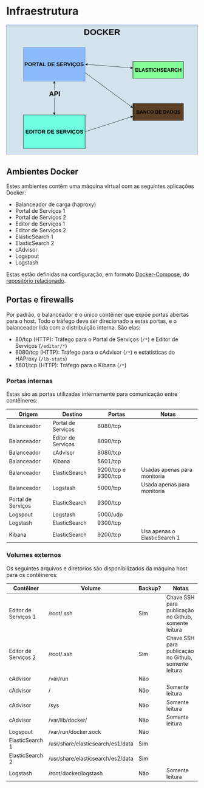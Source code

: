 # Infraestrutura

![Diagrama da rede em ambiente similar a produção](/desenvolvimento/ambiente-docker.png)

## Ambientes Docker

Estes ambientes contém uma máquina virtual com as seguintes aplicações Docker:

* Balanceador de carga (haproxy)
* Portal de Serviços 1
* Portal de Serviços 2
* Editor de Serviços 1
* Editor de Serviços 2
* ElasticSearch 1
* ElasticSearch 2
* cAdvisor
* Logspout
* Logstash

Estas estão definidas na configuração, em formato [Docker-Compose], do [repositório relacionado][DOCKER-REPO].

[Docker-Compose]:http://docker.com/compose
[DOCKER-REPO]:https://github.com/servicosgovbr/docker

## Portas e firewalls

Por padrão, o balanceador é o único contêiner que expõe portas abertas para o host. Todo o tráfego deve ser direcionado a estas portas, e o balanceador lida com a distribuição interna. São elas:

* 80/tcp (HTTP): Tráfego para o Portal de Serviços (`/*`) e Editor de Serviços (`/editar/*`)
* 8080/tcp (HTTP): Tráfego para o cAdvisor (`/*`) e estatísticas do HAProxy (`/lb-stats`)
* 5601/tcp (HTTP): Tráfego para o Kibana (`/*`)

### Portas internas

Estas são as portas utilizadas internamente para comunicação entre contêineres:

| Origem             | Destino            | Portas              | Notas                        |
|--------------------|--------------------|---------------------|------------------------------|
| Balanceador        | Portal de Serviços | 8080/tcp            |                              |
| Balanceador        | Editor de Serviços | 8090/tcp            |                              |
| Balanceador        | cAdvisor           | 8080/tcp            |                              |
| Balanceador        | Kibana             | 5601/tcp            |                              |
| Balanceador        | ElasticSearch      | 9200/tcp e 9300/tcp | Usadas apenas para monitoria |
| Balanceador        | Logstash           | 5000/tcp            | Usada apenas para monitoria  |
| Portal de Serviços | ElasticSearch      | 9300/tcp            |                              |
| Logspout           | Logstash           | 5000/udp            |                              |
| Logstash           | ElasticSearch      | 9300/tcp            |                              |
| Kibana             | ElasticSearch      | 9200/tcp            | Usa apenas o ElasticSearch 1 |

### Volumes externos

Os seguintes arquivos e diretórios são disponibilizados da máquina host para os contêineres:

| Contêiner            | Volume                            | Backup? | Notas                                                |
|----------------------|-----------------------------------|---------|------------------------------------------------------|
| Editor de Serviços 1 | /root/.ssh                        | Sim     | Chave SSH para publicação no Github, somente leitura |
| Editor de Serviços 2 | /root/.ssh                        | Sim     | Chave SSH para publicação no Github, somente leitura |
| cAdvisor             | /var/run                          | Não     |                                                      |
| cAdvisor             | /                                 | Não     | Somente leitura                                      |
| cAdvisor             | /sys                              | Não     | Somente leitura                                      |
| cAdvisor             | /var/lib/docker/                  | Não     | Somente leitura                                      |
| Logspout             | /var/run/docker.sock              | Não     |                                                      |
| ElasticSearch 1      | /usr/share/elasticsearch/es1/data | Sim     |                                                      |
| ElasticSearch 2      | /usr/share/elasticsearch/es2/data | Sim     |                                                      |
| Logstash             | /root/docker/logstash             | Não     | Somente leitura                                      |

